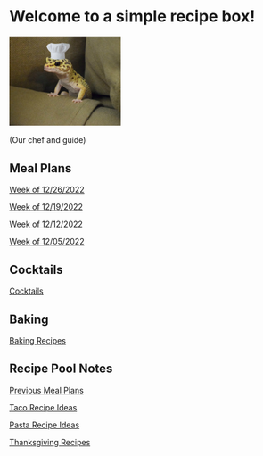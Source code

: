 # Welcome to a simple recipe box!

<img src="./lizard_chef.jpg" alt="Our Hero" width="200"/>

(Our chef and guide) 

## Meal Plans

[Week of 12/26/2022](./mealplan20221226.md)

[Week of 12/19/2022](./mealplan20221219.md)

[Week of 12/12/2022](./mealplan20221212.md)

[Week of 12/05/2022](./mealplan20221205.md)

## Cocktails

[Cocktails](./CockTailIndex.md)

## Baking

[Baking Recipes](./BakingIndex.md)

## Recipe Pool Notes

[Previous Meal Plans](./PreviousMealPlansIndex.md)

[Taco Recipe Ideas](./TacoRecipeIdeas.md)

[Pasta Recipe Ideas](./PastaRecipeIdeas.md)

[Thanksgiving Recipes](./ThanksgivingIndex.md)